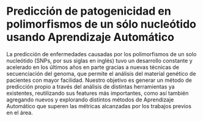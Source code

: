 # Predicción de patogenicidad en polimorfismos de un sólo nucleótido usando Aprendizaje Automático
La predicción de enfermedades causadas por los polimorfismos de un solo nucleótido (SNPs, por sus siglas en inglés) tuvo un desarrollo constante y acelerado en los últimos años en parte gracias a nuevas técnicas de secuenciación del genoma, que permite el análisis del material genético de pacientes con mayor facilidad. Nuestro objetivo es generar un método de predicción propio a través del análisis de distintas herramientas ya existentes, reutilizando sus features más importantes, como así también agregando nuevos y explorando distintos métodos de Aprendizaje Automático que superen las métricas alcanzadas por los trabajos previos en el área.

